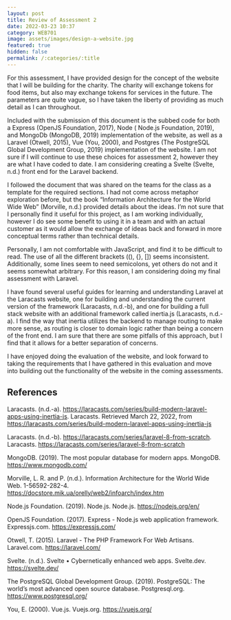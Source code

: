 ```yaml
---
layout: post
title: Review of Assessment 2
date: 2022-03-23 10:37
category: WEB701
image: assets/images/design-a-website.jpg
featured: true
hidden: false
permalink: /:categories/:title
---
```


For this assessment, I have provided design for the concept of the website that I will be
building for the charity. The charity will exchange tokens for food items, but also may exchange tokens for services in
the future. The parameters are quite vague, so I have taken the liberty of providing as much detail as I can throughout.

Included with the submission of this document is the subbed code for both a Express (OpenJS Foundation, 2017), Node (
Node.js Foundation, 2019), and MongoDb (MongoDB, 2019) implementation of the website, as well as a Laravel (Otwell,
2015), Vue (You, 2000), and Postgres (The PostgreSQL Global Development Group, 2019)  implementation of the website. I
am not sure if I will continue to use these choices for assessment 2, however they are what I have coded to date. I am
considering creating a Svelte (Svelte, n.d.)  front end for the Laravel backend.

I followed the document that was shared on the teams for the class as a template for the required sections. I had not
come across metaphor exploration before, but the book “Information Architecture for the World Wide Web”  (Morville,
n.d.) provided details about the ideas. I’m not sure that I personally find it useful for this project, as I am working
individually, however I do see some benefit to using it in a team and with an actual customer as it would allow the
exchange of ideas back and forward in more conceptual terms rather than technical details.

Personally, I am not comfortable with JavaScript, and find it to be difficult to read. The use of all the different
brackets ((), {}, []) seems inconsistent. Additionally, some lines seem to need semicolons, yet others do not and it
seems somewhat arbitrary. For this reason, I am considering doing my final assessment with Laravel.

I have found several useful guides for learning and understanding Laravel at the Laracasts website, one for building and
understanding the current version of the framework (Laracasts, n.d.-b), and one for building a full stack website with
an additional framework called inertia.js (Laracasts, n.d.-a). I find the way that inertia utilizes the backend to
manage routing to make more sense, as routing is closer to domain logic rather than being a concern of the front end. I
am sure that there are some pitfalls of this approach, but I find that it allows for a better separation of concerns.

I have enjoyed doing the evaluation of the website, and look forward to taking the requirements that I have gathered in
this evaluation and move into building out the functionality of the website in the coming assessments.

## References

Laracasts. (n.d.-a). https://laracasts.com/series/build-modern-laravel-apps-using-inertia-js. Laracasts. Retrieved March
22, 2022, from https://laracasts.com/series/build-modern-laravel-apps-using-inertia-js

Laracasts. (n.d.-b). https://laracasts.com/series/laravel-8-from-scratch.
Laracasts. https://laracasts.com/series/laravel-8-from-scratch

MongoDB. (2019). The most popular database for modern apps. MongoDB. https://www.mongodb.com/

Morville, L. R. and P. (n.d.). Information Architecture for the World Wide Web.
1-56592-282-4. https://docstore.mik.ua/orelly/web2/infoarch/index.htm

Node.js Foundation. (2019). Node.js. Node.js. https://nodejs.org/en/

OpenJS Foundation. (2017). Express - Node.js web application framework. Expressjs.com. https://expressjs.com/

Otwell, T. (2015). Laravel - The PHP Framework For Web Artisans. Laravel.com. https://laravel.com/

Svelte. (n.d.). Svelte • Cybernetically enhanced web apps. Svelte.dev. https://svelte.dev/

The PostgreSQL Global Development Group. (2019). PostgreSQL: The world’s most advanced open source database.
Postgresql.org. https://www.postgresql.org/

You, E. (2000). Vue.js. Vuejs.org. https://vuejs.org/
